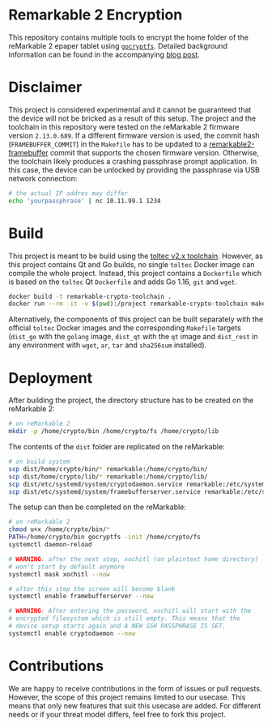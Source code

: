 # Remarkable 2 Encryption

This repository contains multiple tools to encrypt the home folder of the
reMarkable 2 epaper tablet using
[`gocryptfs`](https://github.com/rfjakob/gocryptfs). Detailed background
information can be found in the accompanying [blog
post](https://blog.redteam-pentesting.de/2021/remarkable-encryption/).

# Disclaimer

This project is considered experimental and it cannot be guaranteed that the
device will not be bricked as a result of this setup. The project and the
toolchain in this repository were tested on the reMarkable 2 firmware version
`2.13.0.689`. If a different firmware version is used, the commit hash
(`FRAMEBUFFER_COMMIT`) in the `Makefile` has to be updated to a
[remarkable2-framebuffer](https://github.com/ddvk/remarkable2-framebuffer)
commit that supports the chosen firmware version. Otherwise, the toolchain
likely produces a crashing passphrase prompt application. In this case, the
device can be unlocked by providing the passphrase via USB network connection:

```bash
# the actual IP addres may differ
echo 'yourpassphrase' | nc 10.11.99.1 1234
```

# Build

This project is meant to be build using the [toltec v2.x
toolchain](https://github.com/toltec-dev/toolchain/tree/v2.x). However, as this
project contains Qt and Go builds, no single `toltec` Docker image can compile
the whole project. Instead, this project contains a `Dockerfile` which is based
on the `toltec` Qt `Dockerfile` and adds Go 1.16, `git` and `wget`.

```bash
docker build -t remarkable-crypto-toolchain .
docker run --rm -it -v $(pwd):/project remarkable-crypto-toolchain make
```

Alternatively, the components of this project can be built separately with the
official `toltec` Docker images and the corresponding `Makefile` targets
(`dist_go` with the `golang` image, `dist_qt` with the `qt` image and
`dist_rest` in any environment with `wget`, `ar`, `tar` and `sha256sum`
installed).

# Deployment

After building the project, the directory structure has to be created on the
reMarkable 2:

```bash
# on reMarkable 2
mkdir -p /home/crypto/bin /home/crypto/fs /home/crypto/lib
```

The contents of the `dist` folder are replicated on the reMarkable:

```bash
# on build system
scp dist/home/crypto/bin/* remarkable:/home/crypto/bin/
scp dist/home/crypto/lib/* remarkable:/home/crypto/lib/
scp dist/etc/systemd/system/cryptodaemon.service remarkable:/etc/systemd/system/
scp dist/etc/systemd/system/framebufferserver.service remarkable:/etc/systemd/system/
```

The setup can then be completed on the reMarkable:

```bash
# on reMarkable 2
chmod u+x /home/crypto/bin/*
PATH=/home/crypto/bin gocryptfs -init /home/crypto/fs
systemctl daemon-reload

# WARNING: after the next step, xochitl (on plaintext home directory)
# won't start by default anymore
systemctl mask xochitl --now

# after this step the screen will become blank
systemctl enable framebufferserver --now

# WARNING: After entering the password, xochitl will start with the
# encrypted filesystem which is still empty. This means that the
# device setup starts again and A NEW SSH PASSPHRASE IS SET.
systemctl enable cryptodaemon --now
```

# Contributions

We are happy to receive contributions in the form of issues or pull requests.
However, the scope of this project remains limited to our usecase. This means
that only new features that suit this usecase are added. For different needs
or if your threat model differs, feel free to fork this project.
